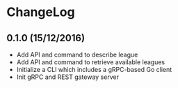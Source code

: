 # ChangeLog

## 0.1.0 (15/12/2016)

* Add API and command to describe league
* Add API and command to retrieve available leagues
* Initialize a CLI which includes a gRPC-based Go client
* Init gRPC and REST gateway server
